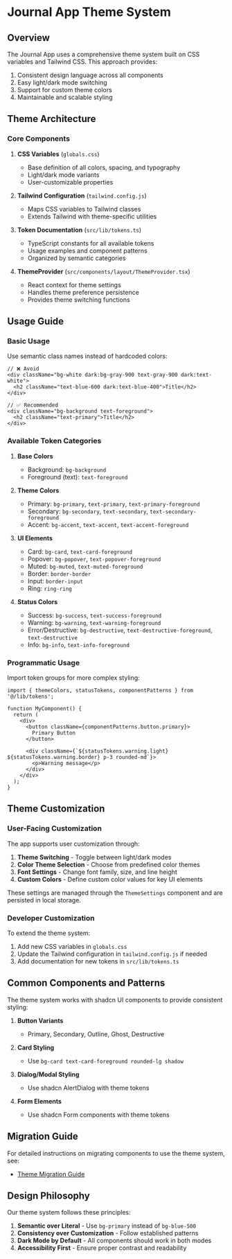 # Journal App Theme System

## Overview

The Journal App uses a comprehensive theme system built on CSS variables and Tailwind CSS. This approach provides:

1. Consistent design language across all components
2. Easy light/dark mode switching
3. Support for custom theme colors
4. Maintainable and scalable styling

## Theme Architecture

### Core Components

1. **CSS Variables** (`globals.css`)
   - Base definition of all colors, spacing, and typography
   - Light/dark mode variants
   - User-customizable properties

2. **Tailwind Configuration** (`tailwind.config.js`)
   - Maps CSS variables to Tailwind classes
   - Extends Tailwind with theme-specific utilities

3. **Token Documentation** (`src/lib/tokens.ts`)
   - TypeScript constants for all available tokens
   - Usage examples and component patterns
   - Organized by semantic categories

4. **ThemeProvider** (`src/components/layout/ThemeProvider.tsx`)
   - React context for theme settings
   - Handles theme preference persistence
   - Provides theme switching functions

## Usage Guide

### Basic Usage

Use semantic class names instead of hardcoded colors:

```tsx
// ❌ Avoid
<div className="bg-white dark:bg-gray-900 text-gray-900 dark:text-white">
  <h2 className="text-blue-600 dark:text-blue-400">Title</h2>
</div>

// ✅ Recommended
<div className="bg-background text-foreground">
  <h2 className="text-primary">Title</h2>
</div>
```

### Available Token Categories

1. **Base Colors**
   - Background: `bg-background`
   - Foreground (text): `text-foreground`

2. **Theme Colors**
   - Primary: `bg-primary`, `text-primary`, `text-primary-foreground`
   - Secondary: `bg-secondary`, `text-secondary`, `text-secondary-foreground`
   - Accent: `bg-accent`, `text-accent`, `text-accent-foreground`

3. **UI Elements**
   - Card: `bg-card`, `text-card-foreground`
   - Popover: `bg-popover`, `text-popover-foreground`
   - Muted: `bg-muted`, `text-muted-foreground`
   - Border: `border-border`
   - Input: `border-input`
   - Ring: `ring-ring`

4. **Status Colors**
   - Success: `bg-success`, `text-success-foreground`
   - Warning: `bg-warning`, `text-warning-foreground`
   - Error/Destructive: `bg-destructive`, `text-destructive-foreground`, `text-destructive`
   - Info: `bg-info`, `text-info-foreground`

### Programmatic Usage

Import token groups for more complex styling:

```tsx
import { themeColors, statusTokens, componentPatterns } from '@/lib/tokens';

function MyComponent() {
  return (
    <div>
      <button className={componentPatterns.button.primary}>
        Primary Button
      </button>

      <div className={`${statusTokens.warning.light} ${statusTokens.warning.border} p-3 rounded-md`}>
        <p>Warning message</p>
      </div>
    </div>
  );
}
```

## Theme Customization

### User-Facing Customization

The app supports user customization through:

1. **Theme Switching** - Toggle between light/dark modes
2. **Color Theme Selection** - Choose from predefined color themes
3. **Font Settings** - Change font family, size, and line height
4. **Custom Colors** - Define custom color values for key UI elements

These settings are managed through the `ThemeSettings` component and are persisted in local storage.

### Developer Customization

To extend the theme system:

1. Add new CSS variables in `globals.css`
2. Update the Tailwind configuration in `tailwind.config.js` if needed
3. Add documentation for new tokens in `src/lib/tokens.ts`

## Common Components and Patterns

The theme system works with shadcn UI components to provide consistent styling:

1. **Button Variants**
   - Primary, Secondary, Outline, Ghost, Destructive

2. **Card Styling**
   - Use `bg-card text-card-foreground rounded-lg shadow`

3. **Dialog/Modal Styling**
   - Use shadcn AlertDialog with theme tokens

4. **Form Elements**
   - Use shadcn Form components with theme tokens

## Migration Guide

For detailed instructions on migrating components to use the theme system, see:
- [Theme Migration Guide](./theme_migration_guide.md)

## Design Philosophy

Our theme system follows these principles:

1. **Semantic over Literal** - Use `bg-primary` instead of `bg-blue-500`
2. **Consistency over Customization** - Follow established patterns
3. **Dark Mode by Default** - All components should work in both modes
4. **Accessibility First** - Ensure proper contrast and readability
